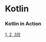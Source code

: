 # Kotlin
### Kotlin in Action
[1, 2, 3장](https://github.com/justbydev/Kotlin/blob/main/Kotlin%20in%20Action/123.md)<br>
